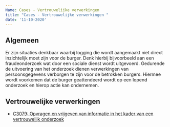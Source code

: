 ```yaml
---
Name: Cases - Vertrouwelijke verwerkingen 
title: "Cases - Vertrouwelijke verwerkingen "
date: '11-10-2020'
---
```


## Algemeen
Er zijn situaties denkbaar waarbij logging die wordt aangemaakt niet direct inzichtelijk moet zijn voor de burger. Denk hierbij bijvoorbeeld aan een fraudeonderzoek wat door een sociale dienst wordt uitgevoerd. Gedurende de uitvoering van het onderzoek dienen verwerkingen van persoonsgegevens verborgen te zijn voor de betrokken burgers. Hiermee wordt voorkomen dat de burger geattendeerd wordt op een lopend onderzoek en hierop actie kan ondernemen.

## Vertrouwelijke verwerkingen
- [C3079: Opvragen en vrijgeven van informatie in het kader van een vertrouwelijk onderzoek](./../artefacten/3079.md)
